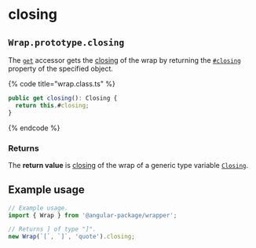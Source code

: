 # closing

## `Wrap.prototype.closing`

The [`get`](https://developer.mozilla.org/en-US/docs/Web/JavaScript/Reference/Functions/get) accessor gets the [closing](../../library/basic-concepts.md#closing) of the wrap by returning the [`#closing`](../properties/#closing-closing) property of the specified object.

{% code title="wrap.class.ts" %}
```typescript
public get closing(): Closing {
  return this.#closing;
}
```
{% endcode %}

### Returns

The **return value** is [closing](../../library/basic-concepts.md#closing) of the wrap of a generic type variable [`Closing`](../generic-type-variables.md#wrap-closing).

## Example usage

```typescript
// Example usage.
import { Wrap } from '@angular-package/wrapper';

// Returns ] of type "]".
new Wrap(`[`, `]`, 'quote').closing;
```
